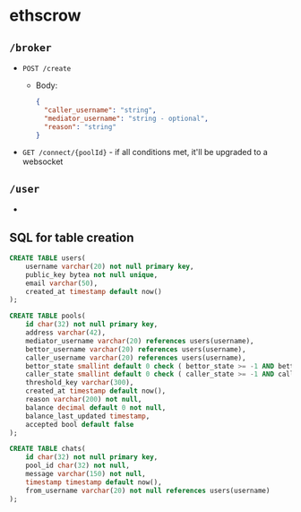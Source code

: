 # ethscrow

## `/broker`

- `POST /create`
  - Body:
    ```json
    {
      "caller_username": "string",
      "mediator_username": "string - optional",
      "reason": "string"
    }
    ```
    
- `GET /connect/{poolId}` - if all conditions met, it'll be upgraded to a websocket

## `/user`

- 

## SQL for table creation

```sql
CREATE TABLE users(
    username varchar(20) not null primary key,
    public_key bytea not null unique,
    email varchar(50),
    created_at timestamp default now()
);

CREATE TABLE pools(
    id char(32) not null primary key,
    address varchar(42),
    mediator_username varchar(20) references users(username),
    bettor_username varchar(20) references users(username),
    caller_username varchar(20) references users(username),
    bettor_state smallint default 0 check ( bettor_state >= -1 AND bettor_state <= 1 ),
    caller_state smallint default 0 check ( caller_state >= -1 AND caller_state <= 1 ),
    threshold_key varchar(300),
    created_at timestamp default now(),
    reason varchar(200) not null,
    balance decimal default 0 not null,
    balance_last_updated timestamp,
    accepted bool default false
);

CREATE TABLE chats(
    id char(32) not null primary key,
    pool_id char(32) not null,
    message varchar(150) not null,
    timestamp timestamp default now(),
    from_username varchar(20) not null references users(username)
);
```